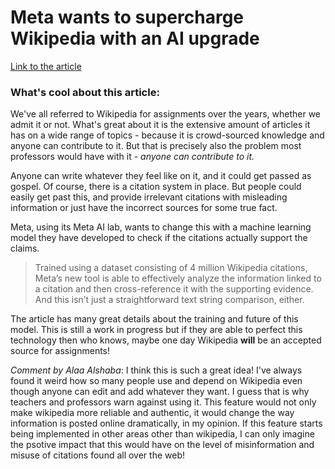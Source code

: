 # Meta wants to supercharge Wikipedia with an AI upgrade

[Link to the article](https://www.digitaltrends.com/computing/meta-wikipedia-bot-citations/) 

### What's cool about this article:

We've all referred to Wikipedia for assignments over the years, whether we admit it or not. What's great about it is the extensive amount of articles it has on a wide range of topics - because it is crowd-sourced knowledge and anyone can contribute to it. But that is precisely also the problem most professors would have with it - _anyone can contribute to it._

Anyone can write whatever they feel like on it, and it could get passed as gospel. Of course, there is a citation system in place. But people could easily get past this, and provide irrelevant citations with misleading information or just have the incorrect sources for some true fact.

Meta, using its Meta AI lab, wants to change this with a machine learning model they have developed to check if the citations actually support the claims. 

> Trained using a dataset consisting of 4 million Wikipedia citations, Meta’s new tool is able to effectively analyze the information linked to a citation and then cross-reference it with the supporting evidence. And this isn’t just a straightforward text string comparison, either.

The article has many great details about the training and future of this model. This is still a work in progress but if they are able to perfect this technology then who knows, maybe one day Wikipedia **will** be an accepted source for assignments!


*Comment by Alaa Alshaba*: I think this is such a great idea! I've always found it weird how so many people use and depend on Wikipedia even though anyone can edit and add whatever they want. I guess that is why teachers and professors warn against using it. This feature would not only make wikipedia more reliable and authentic, it would change the way information is posted online dramatically, in my opinion. If this feature starts being implemented in other areas other than wikipedia, I can only imagine the psotive impact that this would have on the level of misinformation and misuse of citations found all over the web!

